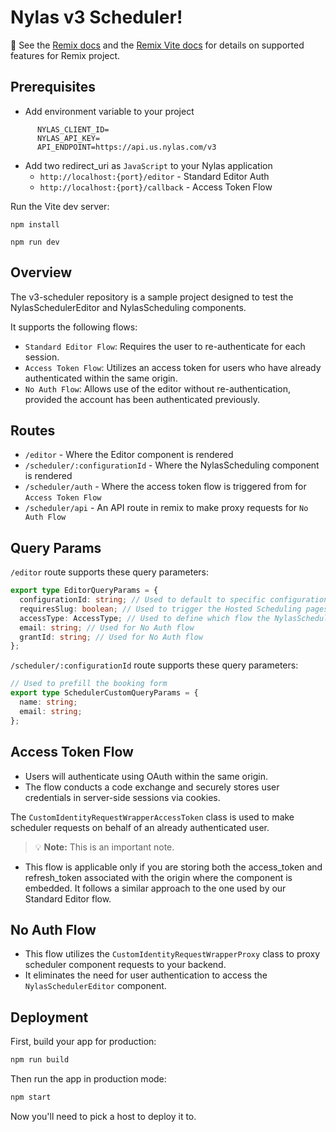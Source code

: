# Nylas v3 Scheduler!

📖 See the [Remix docs](https://remix.run/docs) and the [Remix Vite docs](https://remix.run/docs/en/main/guides/vite) for details on supported features for Remix project.

## Prerequisites

- Add environment variable to your project

```shellscript
      NYLAS_CLIENT_ID=
      NYLAS_API_KEY=
      API_ENDPOINT=https://api.us.nylas.com/v3
```

- Add two redirect_uri as `JavaScript` to your Nylas application
  - `http://localhost:{port}/editor` - Standard Editor Auth
  - `http://localhost:{port}/callback` - Access Token Flow

Run the Vite dev server:

```shellscript
npm install
```

```shellscript
npm run dev
```

## Overview

The v3-scheduler repository is a sample project designed to test the NylasSchedulerEditor and NylasScheduling components.

It supports the following flows:

- `Standard Editor Flow`: Requires the user to re-authenticate for each session.
- `Access Token Flow`: Utilizes an access token for users who have already authenticated within the same origin.
- `No Auth Flow`: Allows use of the editor without re-authentication, provided the account has been authenticated previously.

## Routes

- `/editor` - Where the Editor component is rendered
- `/scheduler/:configurationId` - Where the NylasScheduling component is rendered
- `/scheduler/auth` - Where the access token flow is triggered from for `Access Token Flow`
- `/scheduler/api` - An API route in remix to make proxy requests for `No Auth Flow`

## Query Params

`/editor` route supports these query parameters:

```typescript
export type EditorQueryParams = {
  configurationId: string; // Used to default to specific configuration
  requiresSlug: boolean; // Used to trigger the Hosted Scheduling pages
  accessType: AccessType; // Used to define which flow the NylasSchedulerEditor operates in. By default it's the Standard flow
  email: string; // Used for No Auth flow
  grantId: string; // Used for No Auth flow
};
```

`/scheduler/:configurationId` route supports these query parameters:

```typescript
// Used to prefill the booking form
export type SchedulerCustomQueryParams = {
  name: string;
  email: string;
};
```

## Access Token Flow

- Users will authenticate using OAuth within the same origin.
- The flow conducts a code exchange and securely stores user credentials in server-side sessions via cookies.

The `CustomIdentityRequestWrapperAccessToken` class is used to make scheduler requests on behalf of an already authenticated user.

> 💡 **Note:** This is an important note.

- This flow is applicable only if you are storing both the access_token and refresh_token associated with the origin where the component is embedded. It follows a similar approach to the one used by our Standard Editor flow.

## No Auth Flow

- This flow utilizes the `CustomIdentityRequestWrapperProxy` class to proxy scheduler component requests to your backend.
- It eliminates the need for user authentication to access the `NylasSchedulerEditor` component.

## Deployment

First, build your app for production:

```sh
npm run build
```

Then run the app in production mode:

```sh
npm start
```

Now you'll need to pick a host to deploy it to.
